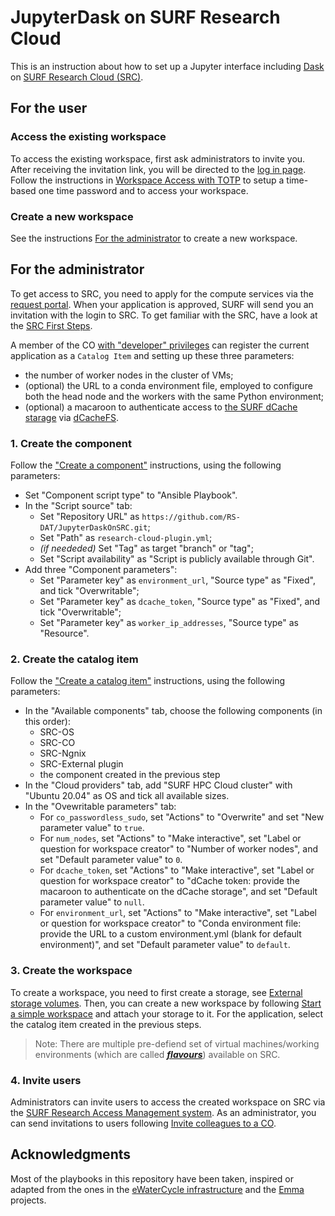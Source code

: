 # JupyterDask on SURF Research Cloud

This is an instruction about how to set up a Jupyter interface including
[Dask](https://www.dask.org/) on [SURF Research Cloud
(SRC)](https://www.surf.nl/en/surf-research-cloud-collaboration-portal-for-research).

## For the user

### Access the existing workspace

To access the existing workspace, first ask administrators to invite you. After
receiving the invitation link, you will be directed to the [log in
page](https://portal.live.surfresearchcloud.nl/). Follow the instructions in
[Workspace Access with TOTP](https://servicedesk.surf.nl/wiki/display/WIKI/Log+in+to+your+workspace#Logintoyourworkspace-WorkspaceAccesswithTOTP)
to setup a time-based one time password and 
to access your workspace.

### Create a new workspace

See the instructions [For the administrator](#for-the-administrator) to create a
new workspace.

## For the administrator

To get access to SRC, you need to apply for the compute services via the
[request
portal](https://www.surf.nl/en/research-it/apply-for-access-to-compute-services).
When your application is approved, SURF will send you an invitation with the
login to SRC. To get familiar with the SRC, have a look at the [SRC First
Steps](https://servicedesk.surf.nl/wiki/display/WIKI/First+Steps).

A member of the CO [with "developer"
privileges](https://servicedesk.surfsara.nl/wiki/display/WIKI/Appoint+a+CO-member+a+developer)
can register the current application as a `Catalog Item` and setting up these
three parameters:

* the number of worker nodes in the cluster of VMs;
* (optional) the URL to a conda environment file, employed to configure both the
  head node and the workers with the same Python environment;
* (optional) a macaroon to authenticate access to [the SURF dCache
  starage](http://doc.grid.surfsara.nl/en/latest/Pages/Advanced/storage_clients/webdav.html#sharing-data-with-macaroons)
  via [dCacheFS](https://github.com/NLeSC-GO-common-infrastructure/dcachefs).

### 1. Create the component

Follow the ["Create a
component"](https://servicedesk.surf.nl/wiki/display/WIKI/Create+a+component)
instructions, using the following parameters:

* Set "Component script type" to "Ansible Playbook".
* In the "Script source" tab:
  * Set "Repository URL" as `https://github.com/RS-DAT/JupyterDaskOnSRC.git`;
  * Set "Path" as `research-cloud-plugin.yml`;
  * *(if neededed)* Set "Tag" as target "branch" or "tag";
  * Set "Script availability" as "Script is publicly available through Git".
* Add three "Component parameters":
  * Set "Parameter key" as `environment_url`, "Source type" as "Fixed", and tick "Overwritable";
  * Set "Parameter key" as `dcache_token`, "Source type" as "Fixed", and tick "Overwritable";
  * Set "Parameter key" as `worker_ip_addresses`, "Source type" as "Resource".

### 2. Create the catalog item

Follow the ["Create a catalog
item"](https://servicedesk.surf.nl/wiki/display/WIKI/Create+a+catalog+item)
instructions, using the following parameters:

* In the "Available components" tab, choose the following components (in this order):
  * SRC-OS
  * SRC-CO
  * SRC-Ngnix
  * SRC-External plugin
  * the component created in the previous step
* In the "Cloud providers" tab, add "SURF HPC Cloud cluster" with "Ubuntu 20.04"
  as OS and tick all available sizes.
* In the "Ovewritable parameters" tab:
  * For `co_passwordless_sudo`, set "Actions" to "Overwrite" and set "New
    parameter value" to `true`.
  * For `num_nodes`, set "Actions" to "Make interactive", set "Label or question
    for workspace creator" to "Number of worker nodes", and set "Default
    parameter value" to `0`.
  * For `dcache_token`, set "Actions" to "Make interactive", set "Label or
    question for workspace creator" to "dCache token: provide the macaroon to
    authenticate on the dCache storage", and set "Default parameter value" to
    `null`.
  * For `environment_url`, set "Actions" to "Make interactive", set "Label or
    question for workspace creator" to "Conda environment file: provide the URL
    to a custom environment.yml (blank for default environment)", and set
    "Default parameter value" to `default`.

### 3. Create the workspace

To create a workspace, you need to first create a storage, see [External storage
volumes](https://servicedesk.surf.nl/wiki/display/WIKI/External+storage+volumes).
Then, you can create a new workspace by following [Start a simple
workspace](https://servicedesk.surf.nl/wiki/display/WIKI/Start+a+simple+workspace)
and attach your storage to it. For the application, select the catalog item
created in the previous steps.

> Note: There are multiple pre-defiend set of virtual machines/working
> environments (which are called
> [<strong><em>flavours</em></strong>](https://servicedesk.surf.nl/wiki/display/WIKI/SRC+Available+Flavours))
> available on SRC.

### 4. Invite users

Administrators can invite users to access the created workspace on SRC via the
[SURF Research Access Management system](https://sram.surf.nl/). As an
administrator, you can send invitations to users following [Invite colleagues to
a CO](https://servicedesk.surf.nl/wiki/display/WIKI/Invite+colleagues+to+a+CO).

## Acknowledgments

Most of the playbooks in this repository have been taken, inspired or adapted
from the ones in the [eWaterCycle
infrastructure](https://github.com/eWaterCycle/infra) and the
[Emma](https://github.com/nlesc-sherlock/emma) projects.
